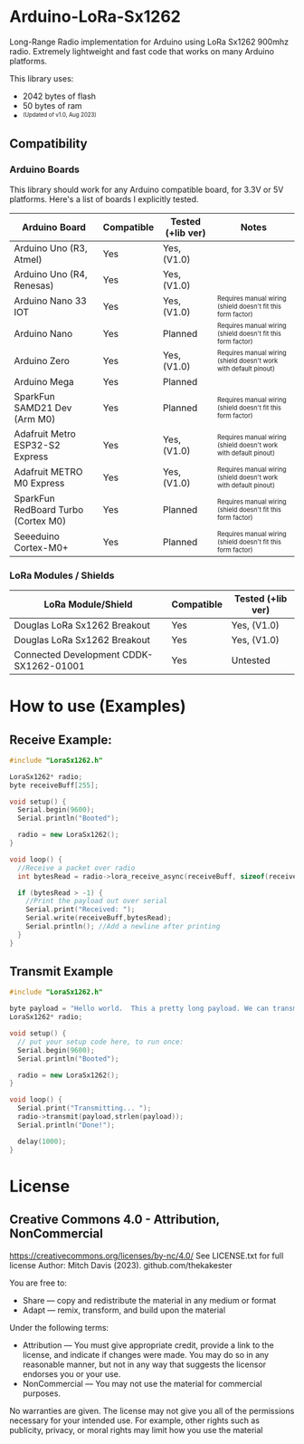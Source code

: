 # Arduino-LoRa-Sx1262
Long-Range Radio implementation for Arduino using LoRa Sx1262 900mhz radio.  Extremely lightweight and fast code that works on many Arduino platforms.

This library uses:
 - 2042 bytes of flash
 - 50 bytes of ram
 - <sup><sub>(Updated of v1.0, Aug 2023)</sub></sup>

## Compatibility

### Arduino Boards
This library should work for any Arduino compatible board, for 3.3V or 5V platforms.  Here's a list of boards I explicitly tested.

| Arduino Board                       | Compatible |  Tested (+lib ver) | Notes                                                                                  |
|-------------------------------------|------------|--------------------|----------------------------------------------------------------------------------------|
| Arduino Uno (R3, Atmel)             | Yes        | Yes, (V1.0)        |                                                                                        |
| Arduino Uno (R4, Renesas)           | Yes        | Yes, (V1.0)        |                                                                                        |
| Arduino Nano 33 IOT                 | Yes        | Yes, (V1.0)        | <sup><sub>Requires manual wiring (shield doesn't fit this form factor)</sub></sup>     |
| Arduino Nano                        | Yes        | Planned            | <sup><sub>Requires manual wiring (shield doesn't fit this form factor)</sub></sup>     |
| Arduino Zero                        | Yes        | Yes, (V1.0)        | <sup><sub>Requires manual wiring (shield doesn't work with default pinout)</sub></sup> |
| Arduino Mega                        | Yes        | Planned            |                                                                                        |
| SparkFun SAMD21 Dev (Arm M0)        | Yes        | Planned            | <sup><sub>Requires manual wiring (shield doesn't fit this form factor)</sub></sup>     |
| Adafruit Metro ESP32-S2 Express     | Yes        | Yes, (V1.0)        | <sup><sub>Requires manual wiring (shield doesn't work with default pinout)</sub></sup> |
| Adafruit METRO M0 Express           | Yes        | Yes, (V1.0)        | <sup><sub>Requires manual wiring (shield doesn't work with default pinout)</sub></sup> |
| SparkFun RedBoard Turbo (Cortex M0) | Yes        | Planned            | <sup><sub>Requires manual wiring (shield doesn't fit this form factor)</sub></sup>     |
| Seeeduino Cortex-M0+                | Yes        | Planned            | <sup><sub>Requires manual wiring (shield doesn't fit this form factor)</sub></sup>     |

### LoRa Modules / Shields
| LoRa Module/Shield                      | Compatible |  Tested (+lib ver) |
|-----------------------------------------|------------|--------------------|
| Douglas LoRa Sx1262 Breakout            | Yes        | Yes, (V1.0)        |
| Douglas LoRa Sx1262 Breakout            | Yes        | Yes, (V1.0)        |
| Connected Development CDDK-SX1262-01001 | Yes        | Untested           |



# How to use (Examples)
## Receive Example:
```C++
#include "LoraSx1262.h"

LoraSx1262* radio;
byte receiveBuff[255];

void setup() {
  Serial.begin(9600);
  Serial.println("Booted");

  radio = new LoraSx1262();
}

void loop() {
  //Receive a packet over radio
  int bytesRead = radio->lora_receive_async(receiveBuff, sizeof(receiveBuff));

  if (bytesRead > -1) {
    //Print the payload out over serial
    Serial.print("Received: ");
    Serial.write(receiveBuff,bytesRead);
    Serial.println(); //Add a newline after printing
  }
}
```

## Transmit Example
```C++
#include "LoraSx1262.h"

byte payload = "Hello world.  This a pretty long payload. We can transmit up to 255 bytes at once, which is pretty neat if you ask me";
LoraSx1262* radio;

void setup() {
  // put your setup code here, to run once:
  Serial.begin(9600);
  Serial.println("Booted");

  radio = new LoraSx1262();
}

void loop() {
  Serial.print("Transmitting... ");
  radio->transmit(payload,strlen(payload));
  Serial.println("Done!");

  delay(1000);
}
```

# License
## Creative Commons 4.0 - Attribution, NonCommercial
https://creativecommons.org/licenses/by-nc/4.0/
See LICENSE.txt for full license
Author: Mitch Davis (2023). github.com/thekakester

You are free to:
   * Share — copy and redistribute the material in any medium or format
   * Adapt — remix, transform, and build upon the material

Under the following terms:
   * Attribution — You must give appropriate credit, provide a link to the license, and indicate if changes were made. You may do so in any reasonable manner, but not in any way that suggests the licensor endorses you or your use.
   * NonCommercial — You may not use the material for commercial purposes.

No warranties are given. The license may not give you all of the permissions necessary for your intended use.
For example, other rights such as publicity, privacy, or moral rights may limit how you use the material
